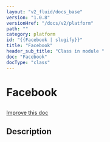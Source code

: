 ```yaml
---
layout: "v2_fluid/docs_base"
version: "1.0.8"
versionHref: "/docs/v2/platform"
path: ""
category: platform
id: "{{Facebook | slugify}}"
title: "Facebook"
header_sub_title: "Class in module "
doc: "Facebook"
docType: "class"
---
```









<h1 class="api-title">


Facebook






</h1>

<a class="improve-v2-docs" href='http://github.com/driftyco/ionic/edit/2.0/src/plugins/facebook.ts#L0'>
Improve this doc
</a>






<!-- description -->
<h2>Description</h2>


<!-- @usage tag -->


<!-- @property tags -->


<!-- methods on the class --><!-- related link --><!-- end content block -->


<!-- end body block -->

